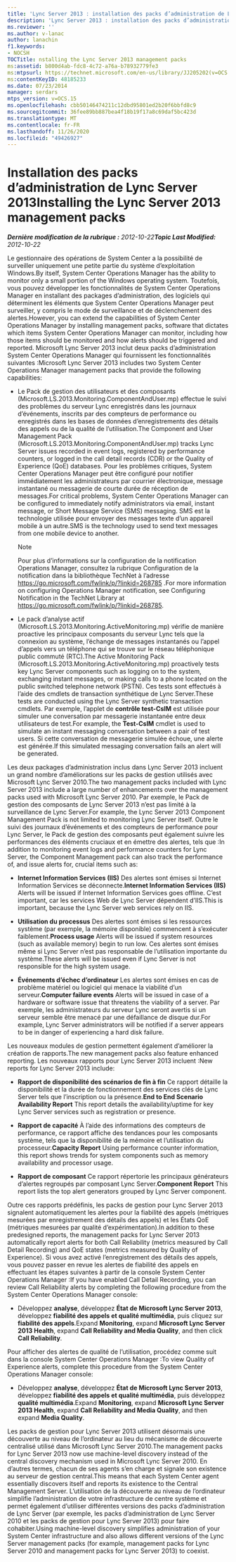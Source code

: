 ```yaml
---
title: 'Lync Server 2013 : installation des packs d’administration de Lync Server 2013'
description: 'Lync Server 2013 : installation des packs d’administration de Lync Server 2013.'
ms.reviewer: ''
ms.author: v-lanac
author: lanachin
f1.keywords:
- NOCSH
TOCTitle: nstalling the Lync Server 2013 management packs
ms:assetid: b800d4ab-fdc8-4c72-a76a-b78932779fe3
ms:mtpsurl: https://technet.microsoft.com/en-us/library/JJ205202(v=OCS.15)
ms:contentKeyID: 48185233
ms.date: 07/23/2014
manager: serdars
mtps_version: v=OCS.15
ms.openlocfilehash: cbb50146474211c12dbd95801ed2b20f6bbfd8c9
ms.sourcegitcommit: 36fee89bb887bea4f18b19f17a8c69daf5bc423d
ms.translationtype: MT
ms.contentlocale: fr-FR
ms.lasthandoff: 11/26/2020
ms.locfileid: "49426927"
---
```

# <a name="installing-the-lync-server-2013-management-packs"></a><span data-ttu-id="3b85d-103">Installation des packs d’administration de Lync Server 2013</span><span class="sxs-lookup"><span data-stu-id="3b85d-103">Installing the Lync Server 2013 management packs</span></span>

<div data-xmlns="http://www.w3.org/1999/xhtml">

<div class="topic" data-xmlns="http://www.w3.org/1999/xhtml" data-msxsl="urn:schemas-microsoft-com:xslt" data-cs="https://msdn.microsoft.com/">

<div data-asp="https://msdn2.microsoft.com/asp">



</div>

<div id="mainSection">

<div id="mainBody"><span data-ttu-id="3b85d-104">

<span> </span></span><span class="sxs-lookup"><span data-stu-id="3b85d-104">

<span> </span></span></span>

<span data-ttu-id="3b85d-105">_**Dernière modification de la rubrique :** 2012-10-22_</span><span class="sxs-lookup"><span data-stu-id="3b85d-105">_**Topic Last Modified:** 2012-10-22_</span></span>

<span data-ttu-id="3b85d-106">Le gestionnaire des opérations de System Center a la possibilité de surveiller uniquement une petite partie du système d’exploitation Windows.</span><span class="sxs-lookup"><span data-stu-id="3b85d-106">By itself, System Center Operations Manager has the ability to monitor only a small portion of the Windows operating system.</span></span> <span data-ttu-id="3b85d-107">Toutefois, vous pouvez développer les fonctionnalités de System Center Operations Manager en installant des packages d’administration, des logiciels qui déterminent les éléments que System Center Operations Manager peut surveiller, y compris le mode de surveillance et de déclenchement des alertes.</span><span class="sxs-lookup"><span data-stu-id="3b85d-107">However, you can extend the capabilities of System Center Operations Manager by installing management packs, software that dictates which items System Center Operations Manager can monitor, including how those items should be monitored and how alerts should be triggered and reported.</span></span> <span data-ttu-id="3b85d-108">Microsoft Lync Server 2013 inclut deux packs d’administration System Center Operations Manager qui fournissent les fonctionnalités suivantes :</span><span class="sxs-lookup"><span data-stu-id="3b85d-108">Microsoft Lync Server 2013 includes two System Center Operations Manager management packs that provide the following capabilities:</span></span>

  - <span data-ttu-id="3b85d-109">Le Pack de gestion des utilisateurs et des composants (Microsoft.LS.2013.Monitoring.ComponentAndUser.mp) effectue le suivi des problèmes du serveur Lync enregistrés dans les journaux d’événements, inscrits par des compteurs de performance ou enregistrés dans les bases de données d’enregistrements des détails des appels ou de la qualité de l’utilisation.</span><span class="sxs-lookup"><span data-stu-id="3b85d-109">The Component and User Management Pack (Microsoft.LS.2013.Monitoring.ComponentAndUser.mp) tracks Lync Server issues recorded in event logs, registered by performance counters, or logged in the call detail records (CDR) or the Quality of Experience (QoE) databases.</span></span> <span data-ttu-id="3b85d-110">Pour les problèmes critiques, System Center Operations Manager peut être configuré pour notifier immédiatement les administrateurs par courrier électronique, message instantané ou messagerie de courte durée de réception de messages.</span><span class="sxs-lookup"><span data-stu-id="3b85d-110">For critical problems, System Center Operations Manager can be configured to immediately notify administrators via email, instant message, or Short Message Service (SMS) messaging.</span></span> <span data-ttu-id="3b85d-111">SMS est la technologie utilisée pour envoyer des messages texte d’un appareil mobile à un autre.</span><span class="sxs-lookup"><span data-stu-id="3b85d-111">SMS is the technology used to send text messages from one mobile device to another.</span></span>
    
    <div>
    

    > [!NOTE]  
    > <span data-ttu-id="3b85d-112">Pour plus d’informations sur la configuration de la notification Operations Manager, consultez la rubrique Configuration de la notification dans la bibliothèque TechNet à l’adresse <A class=uri href="https://go.microsoft.com/fwlink/p/?linkid=268785">https://go.microsoft.com/fwlink/p/?linkid=268785</A> .</span><span class="sxs-lookup"><span data-stu-id="3b85d-112">For more information on configuring Operations Manager notification, see Configuring Notification in the TechNet Library at <A class=uri href="https://go.microsoft.com/fwlink/p/?linkid=268785">https://go.microsoft.com/fwlink/p/?linkid=268785</A>.</span></span>

    
    </div>

  - <span data-ttu-id="3b85d-113">Le pack d’analyse actif (Microsoft.LS.2013.Monitoring.ActiveMonitoring.mp) vérifie de manière proactive les principaux composants du serveur Lync tels que la connexion au système, l’échange de messages instantanés ou l’appel d’appels vers un téléphone qui se trouve sur le réseau téléphonique public commuté (RTC).</span><span class="sxs-lookup"><span data-stu-id="3b85d-113">The Active Monitoring Pack (Microsoft.LS.2013.Monitoring.ActiveMonitoring.mp) proactively tests key Lync Server components such as logging on to the system, exchanging instant messages, or making calls to a phone located on the public switched telephone network (PSTN).</span></span> <span data-ttu-id="3b85d-114">Ces tests sont effectués à l’aide des cmdlets de transaction synthétique de Lync Server.</span><span class="sxs-lookup"><span data-stu-id="3b85d-114">These tests are conducted using the Lync Server synthetic transaction cmdlets.</span></span> <span data-ttu-id="3b85d-115">Par exemple, l’applet de **contrôle test-CsIM** est utilisée pour simuler une conversation par messagerie instantanée entre deux utilisateurs de test.</span><span class="sxs-lookup"><span data-stu-id="3b85d-115">For example, the **Test-CsIM** cmdlet is used to simulate an instant messaging conversation between a pair of test users.</span></span> <span data-ttu-id="3b85d-116">Si cette conversation de messagerie simulée échoue, une alerte est générée.</span><span class="sxs-lookup"><span data-stu-id="3b85d-116">If this simulated messaging conversation fails an alert will be generated.</span></span>

<span data-ttu-id="3b85d-117">Les deux packages d’administration inclus dans Lync Server 2013 incluent un grand nombre d’améliorations sur les packs de gestion utilisés avec Microsoft Lync Server 2010.</span><span class="sxs-lookup"><span data-stu-id="3b85d-117">The two management packs included with Lync Server 2013 include a large number of enhancements over the management packs used with Microsoft Lync Server 2010.</span></span> <span data-ttu-id="3b85d-118">Par exemple, le Pack de gestion des composants de Lync Server 2013 n’est pas limité à la surveillance de Lync Server.</span><span class="sxs-lookup"><span data-stu-id="3b85d-118">For example, the Lync Server 2013 Component Management Pack is not limited to monitoring Lync Server itself.</span></span> <span data-ttu-id="3b85d-119">Outre le suivi des journaux d’événements et des compteurs de performance pour Lync Server, le Pack de gestion des composants peut également suivre les performances des éléments cruciaux et en émettre des alertes, tels que :</span><span class="sxs-lookup"><span data-stu-id="3b85d-119">In addition to monitoring event logs and performance counters for Lync Server, the Component Management pack can also track the performance of, and issue alerts for, crucial items such as:</span></span>

  - <span data-ttu-id="3b85d-120">**Internet Information Services (IIS)**   Des alertes sont émises si Internet Information Services se déconnecte.</span><span class="sxs-lookup"><span data-stu-id="3b85d-120">**Internet Information Services (IIS)**   Alerts will be issued if Internet Information Services goes offline.</span></span> <span data-ttu-id="3b85d-121">C’est important, car les services Web de Lync Server dépendent d’IIS.</span><span class="sxs-lookup"><span data-stu-id="3b85d-121">This is important, because the Lync Server web services rely on IIS.</span></span>

  - <span data-ttu-id="3b85d-122">**Utilisation du processus**   Des alertes sont émises si les ressources système (par exemple, la mémoire disponible) commencent à s’exécuter faiblement.</span><span class="sxs-lookup"><span data-stu-id="3b85d-122">**Process usage**   Alerts will be issued if system resources (such as available memory) begin to run low.</span></span> <span data-ttu-id="3b85d-123">Ces alertes sont émises même si Lync Server n’est pas responsable de l’utilisation importante du système.</span><span class="sxs-lookup"><span data-stu-id="3b85d-123">These alerts will be issued even if Lync Server is not responsible for the high system usage.</span></span>

  - <span data-ttu-id="3b85d-124">**Événements d’échec d’ordinateur**   Les alertes sont émises en cas de problème matériel ou logiciel qui menace la viabilité d’un serveur.</span><span class="sxs-lookup"><span data-stu-id="3b85d-124">**Computer failure events**   Alerts will be issued in case of a hardware or software issue that threatens the viability of a server.</span></span> <span data-ttu-id="3b85d-125">Par exemple, les administrateurs du serveur Lync seront avertis si un serveur semble être menacé par une défaillance de disque dur.</span><span class="sxs-lookup"><span data-stu-id="3b85d-125">For example, Lync Server administrators will be notified if a server appears to be in danger of experiencing a hard disk failure.</span></span>

<span data-ttu-id="3b85d-126">Les nouveaux modules de gestion permettent également d’améliorer la création de rapports.</span><span class="sxs-lookup"><span data-stu-id="3b85d-126">The new management packs also feature enhanced reporting.</span></span> <span data-ttu-id="3b85d-127">Les nouveaux rapports pour Lync Server 2013 incluent :</span><span class="sxs-lookup"><span data-stu-id="3b85d-127">New reports for Lync Server 2013 include:</span></span>

  - <span data-ttu-id="3b85d-128">**Rapport de disponibilité des scénarios de fin à fin**   Ce rapport détaille la disponibilité et la durée de fonctionnement des services clés de Lync Server tels que l’inscription ou la présence.</span><span class="sxs-lookup"><span data-stu-id="3b85d-128">**End to End Scenario Availability Report**   This report details the availability/uptime for key Lync Server services such as registration or presence.</span></span>

  - <span data-ttu-id="3b85d-129">**Rapport de capacité**   À l’aide des informations des compteurs de performance, ce rapport affiche des tendances pour les composants système, tels que la disponibilité de la mémoire et l’utilisation du processeur.</span><span class="sxs-lookup"><span data-stu-id="3b85d-129">**Capacity Report**   Using performance counter information, this report shows trends for system components such as memory availability and processor usage.</span></span>

  - <span data-ttu-id="3b85d-130">**Rapport de composant**   Ce rapport répertorie les principaux générateurs d’alertes regroupés par composant Lync Server.</span><span class="sxs-lookup"><span data-stu-id="3b85d-130">**Component Report**   This report lists the top alert generators grouped by Lync Server component.</span></span>

<span data-ttu-id="3b85d-131">Outre ces rapports prédéfinis, les packs de gestion pour Lync Server 2013 signalent automatiquement les alertes pour la fiabilité des appels (métriques mesurées par enregistrement des détails des appels) et les États QoE (métriques mesurées par qualité d’expérimentation).</span><span class="sxs-lookup"><span data-stu-id="3b85d-131">In addition to these predesigned reports, the management packs for Lync Server 2013 automatically report alerts for both Call Reliability (metrics measured by Call Detail Recording) and QoE states (metrics measured by Quality of Experience).</span></span> <span data-ttu-id="3b85d-132">Si vous avez activé l’enregistrement des détails des appels, vous pouvez passer en revue les alertes de fiabilité des appels en effectuant les étapes suivantes à partir de la console System Center Operations Manager :</span><span class="sxs-lookup"><span data-stu-id="3b85d-132">If you have enabled Call Detail Recording, you can review Call Reliability alerts by completing the following procedure from the System Center Operations Manager console:</span></span>

  - <span data-ttu-id="3b85d-133">Développez **analyse**, développez **État de Microsoft Lync Server 2013**, développez **fiabilité des appels et qualité multimédia**, puis cliquez sur **fiabilité des appels**.</span><span class="sxs-lookup"><span data-stu-id="3b85d-133">Expand **Monitoring**, expand **Microsoft Lync Server 2013 Health**, expand **Call Reliability and Media Quality**, and then click **Call Reliability**.</span></span>

<span data-ttu-id="3b85d-134">Pour afficher des alertes de qualité de l’utilisation, procédez comme suit dans la console System Center Operations Manager :</span><span class="sxs-lookup"><span data-stu-id="3b85d-134">To view Quality of Experience alerts, complete this procedure from the System Center Operations Manager console:</span></span>

  - <span data-ttu-id="3b85d-135">Développez **analyse**, développez **État de Microsoft Lync Server 2013**, développez **fiabilité des appels et qualité multimédia**, puis développez **qualité multimédia**.</span><span class="sxs-lookup"><span data-stu-id="3b85d-135">Expand **Monitoring**, expand **Microsoft Lync Server 2013 Health**, expand **Call Reliability and Media Quality**, and then expand **Media Quality**.</span></span>

<span data-ttu-id="3b85d-136">Les packs de gestion pour Lync Server 2013 utilisent désormais une découverte au niveau de l’ordinateur au lieu du mécanisme de découverte centralisé utilisé dans Microsoft Lync Server 2010.</span><span class="sxs-lookup"><span data-stu-id="3b85d-136">The management packs for Lync Server 2013 now use machine-level discovery instead of the central discovery mechanism used in Microsoft Lync Server 2010.</span></span> <span data-ttu-id="3b85d-137">En d’autres termes, chacun de ses agents s’en charge et signale son existence au serveur de gestion central.</span><span class="sxs-lookup"><span data-stu-id="3b85d-137">This means that each System Center agent essentially discovers itself and reports its existence to the Central Management Server.</span></span> <span data-ttu-id="3b85d-138">L’utilisation de la découverte au niveau de l’ordinateur simplifie l’administration de votre infrastructure de centre système et permet également d’utiliser différentes versions des packs d’administration de Lync Server (par exemple, les packs d’administration de Lync Server 2010 et les packs de gestion pour Lync Server 2013) pour faire cohabiter.</span><span class="sxs-lookup"><span data-stu-id="3b85d-138">Using machine-level discovery simplifies administration of your System Center infrastructure and also allows different versions of the Lync Server management packs (for example, management packs for Lync Server 2010 and management packs for Lync Server 2013) to coexist.</span></span>

<span data-ttu-id="3b85d-139"></div>

<span> </span>

</div>

</div>

</span><span class="sxs-lookup"><span data-stu-id="3b85d-139"></div>

<span> </span>

</div>

</div>

</span></span></div>

